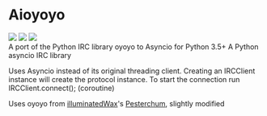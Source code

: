# Aioyoyo
<a href="https://pypi.python.org/pypi/aioyoyo"><img src="https://img.shields.io/pypi/v/aioyoyo.svg" /></a>
<a href="https://pypi.python.org/pypi/aioyoyo"><img src="https://img.shields.io/pypi/l/aioyoyo.svg" /></a>
<a href="https://pypi.python.org/pypi/aioyoyo"><img src="https://img.shields.io/pypi/pyversions/aioyoyo.svg" /></a>
<br />
A port of the Python IRC library oyoyo to Asyncio for Python 3.5+
A Python asyncio IRC library

Uses Asyncio instead of its original threading client. Creating an IRCClient instance will create the protocol instance.
To start the connection run IRCClient.connect(); (coroutine)

Uses oyoyo from [illuminatedWax](https://github.com/illuminatedwax)'s [Pesterchum](https://github.com/illuminatedwax/pesterchum/tree/master/oyoyo), slightly modified
